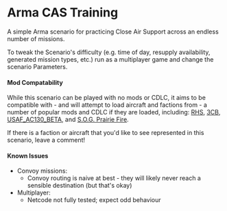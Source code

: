 # Arma CAS Training

A simple Arma scenario for practicing Close Air Support across an endless number of missions.

To tweak the Scenario's difficulty (e.g. time of day, resupply availability, generated mission types, etc.) run as a multiplayer game and change the scenario Parameters.

#### Mod Compatability
While this scenario can be played with no mods or CDLC, it aims to be compatible with - and will attempt to load aircraft and factions from - a number of popular mods and CDLC if they are loaded, including: [RHS](https://steamcommunity.com/workshop/filedetails/?id=843770737), [3CB](https://steamcommunity.com/workshop/filedetails/?id=909680404), [USAF_AC130_BETA](https://steamcommunity.com/workshop/filedetails/?id=2226368165), and [S.O.G. Prairie Fire](https://store.steampowered.com/app/1227700/Arma_3_Creator_DLC_SOG_Prairie_Fire/).

If there is a faction or aircraft that you'd like to see represented in this scenario, leave a comment!

#### Known Issues
* Convoy missions:
  - Convoy routing is naive at best - they will likely never reach a sensible destination (but that's okay)
* Multiplayer:
  - Netcode not fully tested; expect odd behaviour
